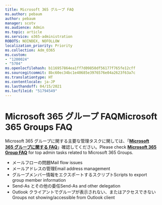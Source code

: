 ```yaml
---
title: Microsoft 365 グループ FAQ
ms.author: pebaum
author: pebaum
manager: scotv
ms.audience: Admin
ms.topic: article
ms.service: o365-administration
ROBOTS: NOINDEX, NOFOLLOW
localization_priority: Priority
ms.collection: Adm_O365
ms.custom:
- "1200024"
- "5704"
ms.openlocfilehash: b116957864ea1ff7d09850df56177f765fe12cff
ms.sourcegitcommit: 8bc60ec34bc1e40685e3976576e04a2623f63a7c
ms.translationtype: HT
ms.contentlocale: ja-JP
ms.lasthandoff: 04/15/2021
ms.locfileid: "51794549"
---
```

# <a name="microsoft-365-groups-faq"></a><span data-ttu-id="e72b7-102">Microsoft 365 グループ FAQ</span><span class="sxs-lookup"><span data-stu-id="e72b7-102">Microsoft 365 Groups FAQ</span></span>

<span data-ttu-id="e72b7-103">Microsoft 365 グループに関する主要な管理タスクに関しては、「**[Microsoft 365 グループに関する FAQ](https://aka.ms/M365GroupsFAQ)**」確認してください。</span><span class="sxs-lookup"><span data-stu-id="e72b7-103">Please check **[Microsoft 365 Group FAQ](https://aka.ms/M365GroupsFAQ)** for top admin tasks related to Microsoft 365 Groups.</span></span>

- <span data-ttu-id="e72b7-104">メールフローの問題</span><span class="sxs-lookup"><span data-stu-id="e72b7-104">Mail flow issues</span></span>
- <span data-ttu-id="e72b7-105">メールアドレスの管理</span><span class="sxs-lookup"><span data-stu-id="e72b7-105">Email address management</span></span>
- <span data-ttu-id="e72b7-106">グループメンバー情報をエクスポートするスクリプト</span><span class="sxs-lookup"><span data-stu-id="e72b7-106">Scripts to export group member information</span></span>
- <span data-ttu-id="e72b7-107">Send-As とその他の委任</span><span class="sxs-lookup"><span data-stu-id="e72b7-107">Send-As and other delegation</span></span>
- <span data-ttu-id="e72b7-108">Outlook クライアントでグループが表示されない、またはアクセスできない</span><span class="sxs-lookup"><span data-stu-id="e72b7-108">Groups not showing/accessible from Outlook client</span></span>